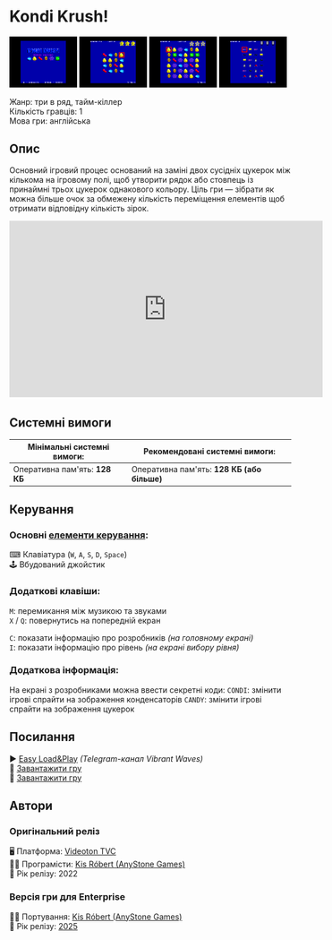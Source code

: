 # Kondi Krush!

<img src="screenshots/scrn_kondikrush_01.png" width="24%"> 
<img src="screenshots/scrn_kondikrush_02.png" width="24%"> 
<img src="screenshots/scrn_kondikrush_03.png" width="24%"> 
<img src="screenshots/scrn_kondikrush_04.png" width="24%">

Жанр: три в ряд, тайм-кіллер  
Кількість гравців: 1  
Мова гри: англійська  


## Опис

Основний ігровий процес оснований на заміні двох сусідніх цукерок між кількома на ігровому полі, щоб утворити рядок або стовпець із принаймні трьох цукерок однакового кольору. Ціль гри — зібрати як можна більше очок за обмежену кількість переміщення елементів щоб отримати відповідну кількість зірок.

<iframe width="560" height="315" src="https://www.youtube.com/embed/rhhb-hMGBnc" title="YouTube video player" frameborder="0" allowfullscreen></iframe>

## Системні вимоги

|Мінімальні системні вимоги:|Рекомендовані системні вимоги:|
|---------------------------|------------------------------|
|Оперативна пам'ять: **128 КБ**|Оперативна пам'ять: **128 КБ (або більше)**|  

## Керування
### Основні [елементи керування](../controllers.md):
⌨ Клавіатура (`W`, `A`, `S`, `D`, `Space`)  
🕹 Вбудований джойстик  

### Додаткові клавіши:
`M`: перемикання між музикою та звуками  
`X` / `Q`: повернутись на попередній екран

`C`: показати інформацію про розробників *(на головному екрані)*  
`I`: показати інформацію про рівень *(на екрані вибору рівня)*

### Додаткова інформація:

На екрані з розробниками можна ввести секретні коди:
`CONDI`: змінити ігрові спрайти на зображення конденсаторів
`CANDY`: змінити ігрові спрайти на зображення цукерок

## Посилання

▶ [Easy Load&Play](https://t.me/EP128k_Load_n_Play/765) *(Telegram-канал Vibrant Waves)*  
💾 [Завантажити гру](https://downloads.anystone.games/kondikrush-enterprise-com)  
💾 [Завантажити гру](http://www.ep128.hu/Ep_Games/Prg/Kondi_Krush.rar)  

## Автори
### Оригінальний реліз
🖥 Платформа: [Videoton TVC](http://tvc.hu/html/k.html)  
👨‍💻 Програмісти: [Kis Róbert (AnyStone Games)](../../community/anystone.md)  
📅 Рік релізу: 2022  

### Версія гри для Enterprise
👨‍💻 Портування: [Kis Róbert (AnyStone Games)](../../community/anystone.md)  
📅 Рік релізу: [2025](../release_years/2025.md)  